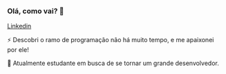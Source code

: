 ### Olá, como vai? 👋
[Linkedin](https://www.linkedin.com/in/diego-sousa-108902185/)

⚡ Descobri o ramo de programação não há muito tempo, e me apaixonei por ele!

🔭 Atualmente estudante em busca de se tornar um grande desenvolvedor.


<!--
**sousadiego11/sousadiego11** is a ✨ _special_ ✨ repository because its `README.md` (this file) appears on your GitHub profile.

Here are some ideas to get you started:

- 🔭 I’m currently working on ...
- 🌱 I’m currently learning ...
- 👯 I’m looking to collaborate on ...
- 🤔 I’m looking for help with ...
- 💬 Ask me about ...
- 📫 How to reach me: ...
- 😄 Pronouns: ...
- ⚡ Fun fact: ...
-->
